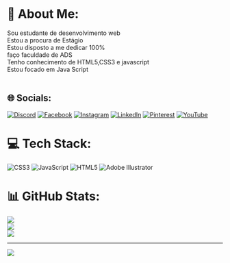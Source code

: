 # 💫 About Me:
Sou estudante de desenvolvimento web <br>Estou a procura de Estágio <br>Estou disposto a me dedicar 100%<br>faço faculdade de ADS<br>Tenho conhecimento de HTML5,CSS3 e javascript <br>Estou focado em Java Script <br><br> 


## 🌐 Socials:
[![Discord](https://img.shields.io/badge/Discord-%237289DA.svg?logo=discord&logoColor=white)](https://discord.gg/helioenglish#0025) [![Facebook](https://img.shields.io/badge/Facebook-%231877F2.svg?logo=Facebook&logoColor=white)](https://facebook.com/https://www.facebook.com/) [![Instagram](https://img.shields.io/badge/Instagram-%23E4405F.svg?logo=Instagram&logoColor=white)](https://instagram.com/https://www.instagram.com/hellim00/) [![LinkedIn](https://img.shields.io/badge/LinkedIn-%230077B5.svg?logo=linkedin&logoColor=white)](https://linkedin.com/in/https://www.linkedin.com/in/wellington-morais-b42a432b2/) [![Pinterest](https://img.shields.io/badge/Pinterest-%23E60023.svg?logo=Pinterest&logoColor=white)](https://pinterest.com/https://br.pinterest.com/wellingtonmoraish/C) [![YouTube](https://img.shields.io/badge/YouTube-%23FF0000.svg?logo=YouTube&logoColor=white)](https://youtube.com/@https://www.youtube.com/channel/UCqhBKLKKwZ_fwMePAJ-pEoA) 

# 💻 Tech Stack:
![CSS3](https://img.shields.io/badge/css3-%231572B6.svg?style=for-the-badge&logo=css3&logoColor=white) ![JavaScript](https://img.shields.io/badge/javascript-%23323330.svg?style=for-the-badge&logo=javascript&logoColor=%23F7DF1E) ![HTML5](https://img.shields.io/badge/html5-%23E34F26.svg?style=for-the-badge&logo=html5&logoColor=white) ![Adobe Illustrator](https://img.shields.io/badge/adobe%20illustrator-%23FF9A00.svg?style=for-the-badge&logo=adobe%20illustrator&logoColor=white)
# 📊 GitHub Stats:
![](https://github-readme-stats.vercel.app/api?username=Wellingtoncss&theme=jolly&hide_border=true&include_all_commits=false&count_private=false)<br/>
![](https://github-readme-streak-stats.herokuapp.com/?user=Wellingtoncss&theme=jolly&hide_border=true)<br/>
![](https://github-readme-stats.vercel.app/api/top-langs/?username=Wellingtoncss&theme=jolly&hide_border=true&include_all_commits=false&count_private=false&layout=compact)

---
[![](https://visitcount.itsvg.in/api?id=Wellingtoncss&icon=0&color=0)](https://visitcount.itsvg.in)

<!-- Proudly created with GPRM ( https://gprm.itsvg.in ) -->
